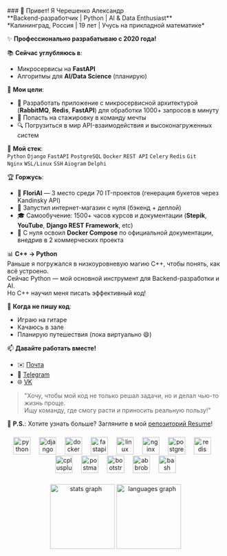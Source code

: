 <p align="left">
### 👋 Привет! Я Черешенко Александр<br>
**Backend-разработчик | Python | AI & Data Enthusiast**<br>
*Калининград, Россия | 19 лет | Учусь на прикладной математике*  

✨ **Профессионально разрабатываю с 2020 года!**  

📚 **Сейчас углубляюсь в**:  
- Микросервисы на **FastAPI** 
- Алгоритмы для **AI/Data Science** (планирую) 

🎯 **Мои цели**:  
- 🚀 Разработать приложение с микросервисной архитектурой (**RabbitMQ**, **Redis**, **FastAPI**) для обработки 1000+ запросов в минуту  
- 👥 Попасть на стажировку в команду мечты  
- 🔍 Погрузиться в мир API-взаимодействия и высоконагруженных систем  

🔧 **Мой стек**:  
`Python` `Django` `FastAPI` `PostgreSQL` `Docker` `REST API` `Celery` `Redis` `Git`  
`Nginx` `WSL/Linux` `SSH` `Aiogram` `Delphi`

🏆 **Горжусь**:  
- 🥉 **FloriAI** — 3 место среди 70 IT-проектов (генерация букетов через Kandinsky API)  
- 🛒 Запустил интернет-магазин с нуля (бэкенд + деплой)  
- 🎓 Самообучение: 1500+ часов курсов и документации (**Stepik**, **YouTube**, **Django REST Framework**, etc)  
- 🐳 С нуля освоил **Docker Compose** по официальной документации, внедрив в 2 коммерческих проекта  

📊 **C++ → Python**  
Раньше я погружался в низкоуровневую магию C++, чтобы понять, как всё устроено.  
Сейчас Python — мой основной инструмент для Backend-разработки и AI.  
Но C++ научил меня писать эффективный код!  

🎸 **Когда не пишу код**:  
- Играю на гитаре  
- Качаюсь в зале  
- Планирую путешествия (пока виртуально 😄)  

📫 **Давайте работать вместе!**  
- ✉️ [Почта](mailto:sashok20053@gmail.com)  
- 📱 [Telegram](https://t.me/kenhhy)  
- 🌐 [VK](https://vk.com/spiritofire)  

> "Хочу, чтобы мой код не только решал задачи, но и делал чью-то жизнь проще.  
> Ищу команду, где смогу расти и приносить реальную пользу!"  

🌟 **P.S.**: Хотите узнать больше? Загляните в мой [репозиторий Resume](https://github.com/ProgKenhy/Resume)!  
</p>

###

<div align="center">
  <img src="https://cdn.jsdelivr.net/gh/devicons/devicon/icons/python/python-original.svg" height="40" alt="python logo"  />
  <img width="12" />
  <img src="https://skillicons.dev/icons?i=django" height="40" alt="django logo"  />
  <img width="12" />
  <img src="https://cdn.jsdelivr.net/gh/devicons/devicon/icons/docker/docker-original.svg" height="40" alt="docker logo"  />
  <img width="12" />
  <img src="https://cdn.jsdelivr.net/gh/devicons/devicon/icons/fastapi/fastapi-original.svg" height="40" alt="fastapi logo"  />
  <img width="12" />
  <img src="https://cdn.jsdelivr.net/gh/devicons/devicon/icons/linux/linux-original.svg" height="40" alt="linux logo"  />
  <img width="12" />
  <img src="https://cdn.jsdelivr.net/gh/devicons/devicon/icons/nginx/nginx-original.svg" height="40" alt="nginx logo"  />
  <img width="12" />
  <img src="https://cdn.jsdelivr.net/gh/devicons/devicon/icons/postgresql/postgresql-original.svg" height="40" alt="postgresql logo"  />
  <img width="12" />
  <img src="https://cdn.jsdelivr.net/gh/devicons/devicon/icons/redis/redis-original.svg" height="40" alt="redis logo"  />
  <img width="12" />
  <img src="https://cdn.jsdelivr.net/gh/devicons/devicon/icons/cplusplus/cplusplus-original.svg" height="40" alt="cplusplus logo"  />
  <img width="12" />
  <img src="https://skillicons.dev/icons?i=postman" height="40" alt="postman logo"  />
  <img width="12" />
  <img src="https://skillicons.dev/icons?i=bootstrap" height="40" alt="bootstrap logo"  />
  <img width="12" />
  <img src="https://skillicons.dev/icons?i=bots" height="40" alt="abbrobotstudio logo"  />
  <img width="12" />
  <img src="https://skillicons.dev/icons?i=bash" height="40" alt="bash logo"  />
</div>

###

<div align="center">
  <img src="https://github-readme-stats.vercel.app/api?username=ProgKenhy&hide_title=false&hide_rank=false&show_icons=true&include_all_commits=true&count_private=true&disable_animations=false&theme=radical&locale=en&hide_border=false&order=1" height="150" alt="stats graph"  />
  <img src="https://github-readme-stats.vercel.app/api/top-langs?username=ProgKenhy&locale=en&hide_title=false&layout=compact&card_width=320&langs_count=5&theme=radical&hide_border=false&order=2" height="150" alt="languages graph"  />
</div>
